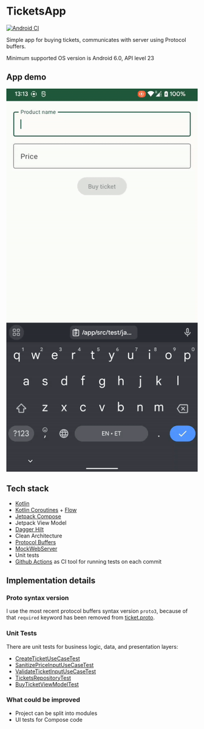 # TicketsApp

[![Android CI](https://github.com/l3m4rk/TicketsApp/actions/workflows/main.yml/badge.svg?branch=master)](https://github.com/l3m4rk/TicketsApp/actions/workflows/main.yml)

Simple app for buying tickets, communicates with server using Protocol buffers.

Minimum supported OS version is Android 6.0, API level 23

## App demo

![Tickets App – Gif Demo](demo/ticketsApp.gif)

## Tech stack

- [Kotlin](https://kotlinlang.org/)
- [Kotlin Coroutines](https://developer.android.com/kotlin/coroutines) + [Flow](https://developer.android.com/kotlin/flow)
- [Jetpack Compose](https://developer.android.com/jetpack/compose)
- Jetpack View Model
- [Dagger Hilt](https://dagger.dev/hilt/)
- Clean Architecture
- [Protocol Buffers](https://developers.google.com/protocol-buffers/)
- [MockWebServer](https://github.com/square/okhttp/tree/master/mockwebserver) 
- Unit tests
- [Github Actions](.github/workflows/main.yml) as CI tool for running tests on each commit 

## Implementation details

### Proto syntax version

I use the most recent protocol buffers syntax version `proto3`, 
because of that `required` keyword has been removed from [ticket.proto](/app/src/main/proto/ticket.proto).

### Unit Tests

There are unit tests for business logic, data, and presentation layers:

- [CreateTicketUseCaseTest](/app/src/test/java/dev/l3m4rk/ridango/tickets/domain/CreateTicketUseCaseTest.kt)
- [SanitizePriceInputUseCaseTest](/app/src/test/java/dev/l3m4rk/ridango/tickets/domain/SanitizePriceInputUseCaseTest.kt)
- [ValidateTicketInputUseCaseTest](/app/src/test/java/dev/l3m4rk/ridango/tickets/domain/ValidateTicketInputUseCaseTest.kt)
- [TicketsRepositoryTest](/app/src/test/java/dev/l3m4rk/ridango/tickets/data/TicketsRepositoryTest.kt)
- [BuyTicketViewModelTest](/app/src/androidTest/java/dev/l3m4rk/ridango/tickets/ui/BuyTicketViewModelTest.kt)

### What could be improved

- Project can be split into modules
- UI tests for Compose code


